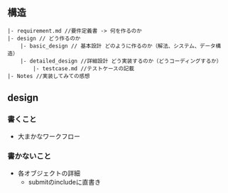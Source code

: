 ## 構造
```
|- requirement.md //要件定義書 -> 何を作るのか
|- design // どう作るのか
	|- basic_design // 基本設計 どのように作るのか（解法、システム、データ構造）
	|- detailed_design //詳細設計 どう実装するのか（どうコーディングするか）
		|- testcase.md //テストケースの記載
|- Notes //実装してみての感想

```

## design
### 書くこと
- 大まかなワークフロー
### 書かないこと
- 各オブジェクトの詳細
	- submitのincludeに直書き